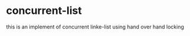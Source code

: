 # concurrent-list
<body>
  this is an implement of concurrent linke-list using hand over hand locking   
</body>
